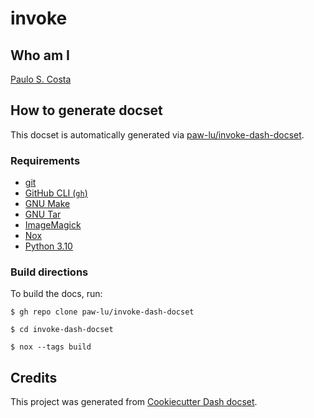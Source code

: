 # invoke

## Who am I

[Paulo S. Costa](https://github.com/paw-lu)

## How to generate docset

This docset is automatically generated via [paw-lu/invoke-dash-docset](https://github.com/paw-lu/invoke-dash-docset).

### Requirements

- [git](https://git-scm.com/)
- [GitHub CLI (`gh`)](https://cli.github.com/)
- [GNU Make](https://www.gnu.org/software/make/)
- [GNU Tar](https://www.gnu.org/software/tar/)
- [ImageMagick](https://imagemagick.org/index.php)
- [Nox](https://nox.thea.codes/en/stable/)
- [Python 3.10](https://www.python.org/)

### Build directions

To build the docs, run:

```console
$ gh repo clone paw-lu/invoke-dash-docset

$ cd invoke-dash-docset

$ nox --tags build
```

## Credits

This project was generated from [Cookiecutter Dash docset](https://github.com/paw-lu/cookiecutter-dash-docset).

